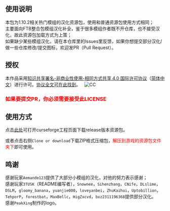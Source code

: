 ## 使用说明
本包为1.10.2相关热门模组的汉化资源包，使用和普通资源包使用方式相同；    
主要面向FTB整合包模组汉化补全，鉴于很多模组作者既不开仓库，也不接受汉化，故此资源包加载方式为上策；    
如果缺少某些模组汉化，请在本仓库里的Issues里反馈，如果你想提交部分汉化/做一些仓库修改/提交图标，欢迎发PR（Pull Request）。    

## 授权
本作品采用[知识共享署名-非商业性使用-相同方式共享 4.0 国际许可协议](https://creativecommons.org/licenses/by-nc-sa/4.0/)（[简体中文](https://creativecommons.org/licenses/by-nc-sa/4.0/deed.zh)）进行许可。[协议全文可在此找到](https://github.com/TartaricAcid/Minecraft-Mod-Language-Package/blob/master/LICENSE)。  
![CC](https://pic3.zhimg.com/39119df78331a72cf1381b7b25650036_b.png)   

### <font color="red">如果要提交PR，你必须需要接受此LICENSE</font>     

## 使用方式
点击[此处](https://minecraft.curseforge.com/projects/simplified-chinese-localization-resource-package)可打开curseforge工程页面下载release版本资源包。    

或者点击右侧`Clone or download`下载ZIP格式压缩包，<font color="red">解压到游戏的资源包文件夹下</font>即可使用。

## 鸣谢
感谢玩家`Aemande123`提供了大部分小模组的汉化，对他的努力表示感谢；      
感谢玩家`3TUSK`（README编写者），`Snownee`，`Sihenzhang`，`CNife`，`DLslime`，`DSLM`，`gloomy_banana`，`yuanjie000`，`loveyanbei`，`ZhuKaihui`，`Uptobillion`，`TehporP`，`forestbat`，`MaxBellc`，`HigZxcvd`，`bxz2311196368`提供部分汉化。        
感谢`PeakXing`制作的logo。
